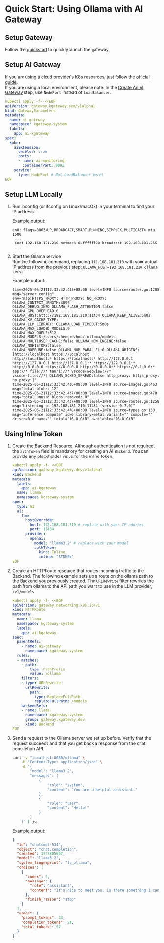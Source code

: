 
# Quick Start: Using Ollama with AI Gateway

## Setup Gateway

Follow the [quickstart](https://kgateway.dev/docs/quickstart/) to quickly launch the gateway.

## Setup AI Gateway

If you are using a cloud provider's K8s resources, just follow the [official guide](https://kgateway.dev/docs/ai/setup/#gateway).  
If you are using a local environment, please note: In the [Create An AI Gateway](https://kgateway.dev/docs/ai/setup/#gateway) step, use `NodePort` instead of `LoadBalancer`.

```yaml
kubectl apply -f- <<EOF
apiVersion: gateway.kgateway.dev/v1alpha1
kind: GatewayParameters
metadata:
  name: ai-gateway
  namespace: kgateway-system
  labels:
    app: ai-kgateway
spec:
  kube:
    aiExtension:
      enabled: true
      ports:
      - name: ai-monitoring
        containerPort: 9092
    service:
      type: NodePort # Not LoadBalancer here!
EOF
```

## Setup LLM Locally

1. Run ipconfig (or ifconfig on Linux/macOS) in your terminal to find your IP address.

   Example output:

   ```text
   en0: flags=8863<UP,BROADCAST,SMART,RUNNING,SIMPLEX,MULTICAST> mtu 1500
   	...
   	inet 192.168.181.210 netmask 0xffffff00 broadcast 192.168.181.255
   	...
   ```

2. Start the Ollama service  
   Run the following command, replacing `192.168.181.210` with your actual IP address from the previous step:
   `OLLAMA_HOST=192.168.181.210 ollama serve`
   
   Example output:

   ```text
   time=2025-05-21T12:33:42.433+08:00 level=INFO source=routes.go:1205 msg="server config"
   env="map[HTTPS_PROXY: HTTP_PROXY: NO_PROXY: OLLAMA_CONTEXT_LENGTH:4096
   OLLAMA_DEBUG:INFO OLLAMA_FLASH_ATTENTION:false OLLAMA_GPU_OVERHEAD:0
   OLLAMA_HOST:http://192.168.181.210:11434 OLLAMA_KEEP_ALIVE:5m0s OLLAMA_KV_CACHE_TYPE:
   OLLAMA_LLM_LIBRARY: OLLAMA_LOAD_TIMEOUT:5m0s OLLAMA_MAX_LOADED_MODELS:0
   OLLAMA_MAX_QUEUE:512 OLLAMA_MODELS:/Users/zhengkezhou/.ollama/models
   OLLAMA_MULTIUSER_CACHE:false OLLAMA_NEW_ENGINE:false OLLAMA_NOHISTORY:false
   OLLAMA_NOPRUNE:false OLLAMA_NUM_PARALLEL:0 OLLAMA_ORIGINS:[http://localhost https://localhost
   http://localhost:* https://localhost:* http://127.0.0.1 https://127.0.0.1 http://127.0.0.1:* https://127.0.0.1:*
   http://0.0.0.0 https://0.0.0.0 http://0.0.0.0:* https://0.0.0.0:* app://* file://* tauri://* vscode-webview://*
   vscode-file://*] OLLAMA_SCHED_SPREAD:false http_proxy: https_proxy: no_proxy:]"
   time=2025-05-21T12:33:42.436+08:00 level=INFO source=images.go:463 msg="total blobs: 12"
   time=2025-05-21T12:33:42.437+08:00 level=INFO source=images.go:470 msg="total unused blobs removed: 0"
   time=2025-05-21T12:33:42.437+08:00 level=INFO source=routes.go:1258 msg="Listening on 192.168.181.210:11434 (version 0.7.0)"
   time=2025-05-21T12:33:42.478+08:00 level=INFO source=types.go:130 msg="inference compute" id=0 library=metal variant="" compute="" driver=0.0 name="" total="16.0 GiB" available="16.0 GiB"
   ```

## Using Inline Token

1. Create the Backend Resource. Although authentication is not required, the `authToken` field is mandatory for creating an AI `Backend`. You can provide any placeholder value for the inline token.

    ```yaml
    kubectl apply -f- <<EOF
    apiVersion: gateway.kgateway.dev/v1alpha1
    kind: Backend
    metadata:
      labels:
        app: ai-kgateway
      name: llama
      namespace: kgateway-system
    spec:
      type: AI
      ai:
        llm:
          hostOverride:
            host: 192.168.181.210 # replace with your IP address
            port: 11434
          provider:
            openai:
              model: "llama3.2" # replace with your model
              authToken:
                kind: Inline
                inline: "$TOKEN"
    EOF
    ```

2. Create an HTTPRoute resource that routes incoming traffic to the Backend. The following example sets up a route on the ollama path to the Backend you previously created. The `URLRewrite` filter rewrites the path from ollama to the API path you want to use in the LLM provider, `/v1/models`.

    ```yaml
    kubectl apply -f- <<EOF
    apiVersion: gateway.networking.k8s.io/v1
    kind: HTTPRoute
    metadata:
      name: llama
      namespace: kgateway-system
      labels:
        app: ai-kgateway
    spec:
      parentRefs:
        - name: ai-gateway
          namespace: kgateway-system
      rules:
      - matches:
        - path:
            type: PathPrefix
            value: /ollama
        filters:
        - type: URLRewrite
          urlRewrite:
            path:
              type: ReplaceFullPath
              replaceFullPath: /models
        backendRefs:
        - name: llama
          namespace: kgateway-system
          group: gateway.kgateway.dev
          kind: Backend
    EOF
    ```

3. Send a request to the Ollama server we set up before. Verify that the request succeeds and that you get back a response from the chat completion API.

    ```bash
    curl -v "localhost:8080/ollama" \
        -H "Content-Type: application/json" \
        -d '{
            "model": "llama3.2",
            "messages": [
                {
                    "role": "system",
                    "content": "You are a helpful assistant."
                },
                {
                    "role": "user",
                    "content": "Hello!"
                }
            ]
        }' | jq
    ```
   
    Example output:

    ```json
    {
      "id": "chatcmpl-534",
      "object": "chat.completion",
      "created": 1747805667,
      "model": "llama3.2",
      "system_fingerprint": "fp_ollama",
      "choices": [
        {
          "index": 0,
          "message": {
            "role": "assistant",
            "content": "It's nice to meet you. Is there something I can help you with, or would you like to chat?"
          },
          "finish_reason": "stop"
        }
      ],
      "usage": {
        "prompt_tokens": 33,
        "completion_tokens": 24,
        "total_tokens": 57
      }
    }
    ```
